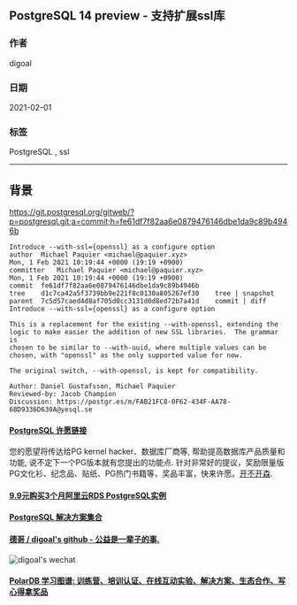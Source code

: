 ## PostgreSQL 14 preview - 支持扩展ssl库  
    
### 作者    
digoal    
    
### 日期    
2021-02-01     
    
### 标签    
PostgreSQL , ssl   
    
----    
    
## 背景  
https://git.postgresql.org/gitweb/?p=postgresql.git;a=commit;h=fe61df7f82aa6e0879476146dbe1da9c89b4946b  
    
```  
Introduce --with-ssl={openssl} as a configure option  
author	Michael Paquier <michael@paquier.xyz>	  
Mon, 1 Feb 2021 10:19:44 +0000 (19:19 +0900)  
committer	Michael Paquier <michael@paquier.xyz>	  
Mon, 1 Feb 2021 10:19:44 +0000 (19:19 +0900)  
commit	fe61df7f82aa6e0879476146dbe1da9c89b4946b  
tree	d1c7ca42a5f3739bb9e221f8c0130a805267ef30	tree | snapshot  
parent	7c5d57caed4d8af705d0cc3131d0d8ed72b7a41d	commit | diff  
Introduce --with-ssl={openssl} as a configure option  
  
This is a replacement for the existing --with-openssl, extending the  
logic to make easier the addition of new SSL libraries.  The grammar is  
chosen to be similar to --with-uuid, where multiple values can be  
chosen, with "openssl" as the only supported value for now.  
  
The original switch, --with-openssl, is kept for compatibility.  
  
Author: Daniel Gustafsson, Michael Paquier  
Reviewed-by: Jacob Champion  
Discussion: https://postgr.es/m/FAB21FC8-0F62-434F-AA78-6BD9336D630A@yesql.se  
```  
  
  
#### [PostgreSQL 许愿链接](https://github.com/digoal/blog/issues/76 "269ac3d1c492e938c0191101c7238216")
您的愿望将传达给PG kernel hacker、数据库厂商等, 帮助提高数据库产品质量和功能, 说不定下一个PG版本就有您提出的功能点. 针对非常好的提议，奖励限量版PG文化衫、纪念品、贴纸、PG热门书籍等，奖品丰富，快来许愿。[开不开森](https://github.com/digoal/blog/issues/76 "269ac3d1c492e938c0191101c7238216").  
  
  
#### [9.9元购买3个月阿里云RDS PostgreSQL实例](https://www.aliyun.com/database/postgresqlactivity "57258f76c37864c6e6d23383d05714ea")
  
  
#### [PostgreSQL 解决方案集合](https://yq.aliyun.com/topic/118 "40cff096e9ed7122c512b35d8561d9c8")
  
  
#### [德哥 / digoal's github - 公益是一辈子的事.](https://github.com/digoal/blog/blob/master/README.md "22709685feb7cab07d30f30387f0a9ae")
  
  
![digoal's wechat](../pic/digoal_weixin.jpg "f7ad92eeba24523fd47a6e1a0e691b59")
  
  
#### [PolarDB 学习图谱: 训练营、培训认证、在线互动实验、解决方案、生态合作、写心得拿奖品](https://www.aliyun.com/database/openpolardb/activity "8642f60e04ed0c814bf9cb9677976bd4")
  
